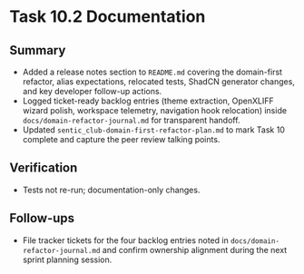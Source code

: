 # Task 10.2 Documentation

## Summary
- Added a release notes section to `README.md` covering the domain-first refactor, alias expectations, relocated tests, ShadCN generator changes, and key developer follow-up actions.
- Logged ticket-ready backlog entries (theme extraction, OpenXLIFF wizard polish, workspace telemetry, navigation hook relocation) inside `docs/domain-refactor-journal.md` for transparent handoff.
- Updated `sentic_club-domain-first-refactor-plan.md` to mark Task 10 complete and capture the peer review talking points.

## Verification
- Tests not re-run; documentation-only changes.

## Follow-ups
- File tracker tickets for the four backlog entries noted in `docs/domain-refactor-journal.md` and confirm ownership alignment during the next sprint planning session.
